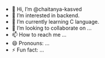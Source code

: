 - 👋 Hi, I’m @chaitanya-kasved
- 👀 I’m interested in backend.
- 🌱 I’m currently learning C language.
- 💞️ I’m looking to collaborate on ...
- 📫 How to reach me ...
- 😄 Pronouns: ...
- ⚡ Fun fact: ...

<!---
chaitanya-kasved/chaitanya-kasved is a ✨ special ✨ repository because its `README.md` (this file) appears on your GitHub profile.
You can click the Preview link to take a look at your changes.
--->
